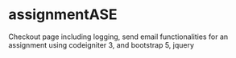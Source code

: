 # assignmentASE
Checkout page including logging, send email functionalities for an assignment using codeigniter 3, and bootstrap 5, jquery

